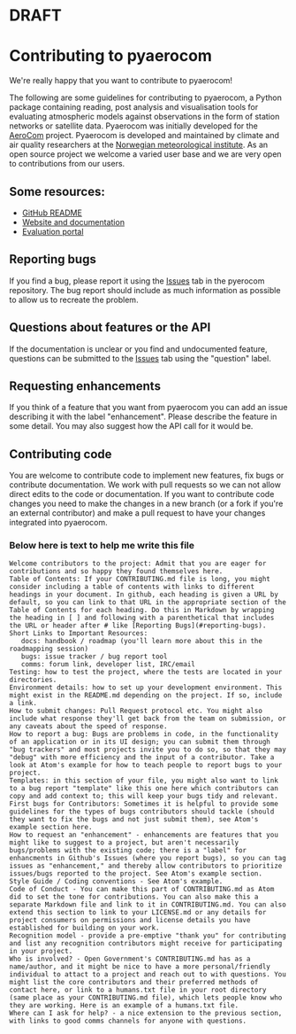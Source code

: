 # DRAFT
# Contributing to pyaerocom

We're really happy that you want to contribute to pyaerocom!

The following are some guidelines for contributing to pyaerocom, a Python package containing reading, post analysis and visualisation tools for evaluating atmospheric models against observations in the form of station networks or satellite data. Pyaerocom was initially developed for the [AeroCom](http://aerocom.met.no) project. Pyaerocom is developed and maintained by climate and air quality researchers at the [Norwegian meteorological institute](http://www.met.no). As an open source project we welcome a varied user base and we are very open to contributions from our users.

## Some resources:
* [GitHub README](https://github.com/metno/pyaerocom/blob/main-dev/README.rst)
* [Website and documentation](https://pyaerocom.readthedocs.io/en/latest/index.html)
* [Evaluation portal](aeroval.met.no)

## Reporting bugs
If you find a bug, please report it using the [Issues](https://github.com/metno/pyaerocom/issues) tab in the pyerocom repository. The bug report should include as much information as possible to allow us to recreate the problem. 

## Questions about features or the API
If the documentation is unclear or you find and undocumented feature, questions can be submitted to the [Issues](https://github.com/metno/pyaerocom/issues) tab using the "question" label.

## Requesting enhancements
If you think of a feature that you want from pyaerocom you can add an issue describing it with the label "enhancement". Please describe the feature in some detail. You may also suggest how the API call for it would be. 

## Contributing code
You are welcome to contribute code to implement new features, fix bugs or contribute documentation. We work with pull requests so we can not allow direct edits to the code or documentation. If you want to contribute code changes you need to make the changes in a new branch (or a fork if you're an external contributor) and make a pull request to have your changes integrated into pyaerocom.

### Below here is text to help me write this file
    
    Welcome contributors to the project: Admit that you are eager for contributions and so happy they found themselves here.
    Table of Contents: If your CONTRIBUTING.md file is long, you might consider including a table of contents with links to different headings in your document. In github, each heading is given a URL by default, so you can link to that URL in the appropriate section of the Table of Contents for each heading. Do this in Markdown by wrapping the heading in [ ] and following with a parenthetical that includes the URL or header after # like [Reporting Bugs](#reporting-bugs).
    Short Links to Important Resources:
       docs: handbook / roadmap (you'll learn more about this in the roadmapping session)
       bugs: issue tracker / bug report tool
       comms: forum link, developer list, IRC/email
    Testing: how to test the project, where the tests are located in your directories.
    Environment details: how to set up your development environment. This might exist in the README.md depending on the project. If so, include a link.
    How to submit changes: Pull Request protocol etc. You might also include what response they'll get back from the team on submission, or any caveats about the speed of response.
    How to report a bug: Bugs are problems in code, in the functionality of an application or in its UI design; you can submit them through "bug trackers" and most projects invite you to do so, so that they may "debug" with more efficiency and the input of a contributor. Take a look at Atom's example for how to teach people to report bugs to your project.
    Templates: in this section of your file, you might also want to link to a bug report "template" like this one here which contributors can copy and add context to; this will keep your bugs tidy and relevant.
    First bugs for Contributors: Sometimes it is helpful to provide some guidelines for the types of bugs contributors should tackle (should they want to fix the bugs and not just submit them), see Atom's example section here.
    How to request an "enhancement" - enhancements are features that you might like to suggest to a project, but aren't necessarily bugs/problems with the existing code; there is a "label" for enhancments in Github's Issues (where you report bugs), so you can tag issues as "enhancement," and thereby allow contributors to prioritize issues/bugs reported to the project. See Atom's example section.
    Style Guide / Coding conventions - See Atom's example.
    Code of Conduct - You can make this part of CONTRIBUTING.md as Atom did to set the tone for contributions. You can also make this a separate Markdown file and link to it in CONTRIBUTING.md. You can also extend this section to link to your LICENSE.md or any details for project consumers on permissions and license details you have established for building on your work.
    Recognition model - provide a pre-emptive "thank you" for contributing and list any recognition contributors might receive for participating in your project.
    Who is involved? - Open Government's CONTRIBUTING.md has as a name/author, and it might be nice to have a more personal/friendly individual to attact to a project and reach out to with questions. You might list the core contributors and their preferred methods of contact here, or link to a humans.txt file in your root directory (same place as your CONTRIBUTING.md file), which lets people know who they are working. Here is an example of a humans.txt file.
    Where can I ask for help? - a nice extension to the previous section, with links to good comms channels for anyone with questions.
